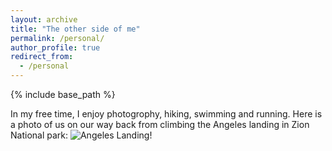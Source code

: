 ```yaml
---
layout: archive
title: "The other side of me"
permalink: /personal/
author_profile: true
redirect_from:
  - /personal
---
```


{% include base_path %}

In my free time, I enjoy photogrophy, hiking, swimming and running. Here is a photo of us on our way back from climbing the Angeles landing in Zion National park:
![Angeles Landing!](/images/DSC01291.JPG "Angeles Landing")
<img src="/images/DSC01291.JPG" height="10in">